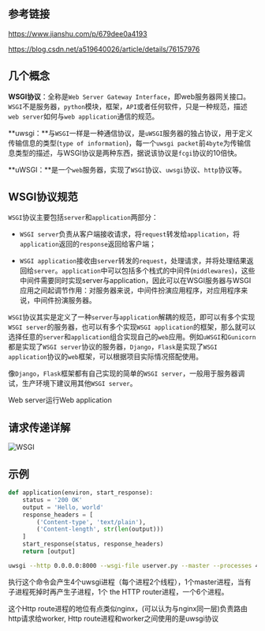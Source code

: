 ## 参考链接

https://www.jianshu.com/p/679dee0a4193

https://blog.csdn.net/a519640026/article/details/76157976

## 几个概念

**WSGI协议**：全称是`Web Server Gateway Interface`，即web服务器网关接口。`WSGI`不是服务器，`python`模块，框架，`API`或者任何软件，只是一种规范，描述`web server`如何与`web application`通信的规范。

**uwsgi：**与`WSGI`一样是一种通信协议，是`uWSGI`服务器的独占协议，用于定义传输信息的类型(`type of information`)，每一个`uwsgi packet`前`4byte`为传输信息类型的描述，与WSGI协议是两种东西，据说该协议是`fcgi`协议的10倍快。

**uWSGI：**是一个`web`服务器，实现了`WSGI`协议、`uwsgi`协议、`http`协议等。

## WSGI协议规范

`WSGI`协议主要包括`server`和`application`两部分：

- `WSGI server`负责从客户端接收请求，将`request`转发给`application`，将`application`返回的`response`返回给客户端；

- `WSGI application`接收由`server`转发的`request`，处理请求，并将处理结果返回给`server`。`application`中可以包括多个栈式的中间件(`middlewares`)，这些中间件需要同时实现server与application，因此可以在WSGI服务器与WSGI应用之间起调节作用：对服务器来说，中间件扮演应用程序，对应用程序来说，中间件扮演服务器。


`WSGI`协议其实是定义了一种`server`与`application`解耦的规范，即可以有多个实现`WSGI server`的服务器，也可以有多个实现`WSGI application`的框架，那么就可以选择任意的`server`和`application`组合实现自己的`web`应用。例如`uWSGI`和`Gunicorn`都是实现了`WSGI server`协议的服务器，`Django`，`Flask`是实现了`WSGI application`协议的`web`框架，可以根据项目实际情况搭配使用。

像`Django`，`Flask`框架都有自己实现的简单的`WSGI server`，一般用于服务器调试，生产环境下建议用其他`WSGI server`。

Web server运行Web application

## 请求传递详解

![WSGI](http://imgbox.com/mrbsG2Ts)

## 示例

```python
def application(environ, start_response):
    status = '200 OK'
    output = 'Hello, world'
    response_headers = [
        ('Content-type', 'text/plain'),
        ('Content-length', str(len(output)))
    ]
    start_response(status, response_headers)
    return [output]
```

```sh
uwsgi --http 0.0.0.0:8000 --wsgi-file userver.py --master --processes 4 --threads 2
```

执行这个命令会产生4个uwsgi进程（每个进程2个线程），1个master进程，当有子进程死掉时再产生子进程，1个 the HTTP router进程，一个6个进程。

这个Http route进程的地位有点类似nginx，(可以认为与nginx同一层)负责路由http请求给worker, Http route进程和worker之间使用的是uwsgi协议